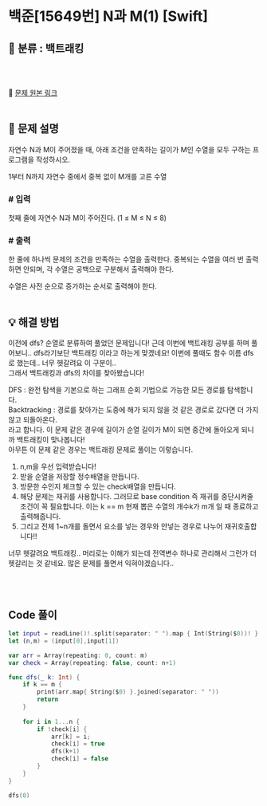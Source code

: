 # 백준[15649번] N과 M(1) [Swift]

## 🔎 분류 : 백트래킹
<br><br>

🔗 [문제 원본 링크](https://www.acmicpc.net/problem/15649)
<br><br>

## 📝 문제 설명
자연수 N과 M이 주어졌을 때, 아래 조건을 만족하는 길이가 M인 수열을 모두 구하는 프로그램을 작성하시오.

1부터 N까지 자연수 중에서 중복 없이 M개를 고른 수열
### # 입력
첫째 줄에 자연수 N과 M이 주어진다. (1 ≤ M ≤ N ≤ 8)

### # 출력
한 줄에 하나씩 문제의 조건을 만족하는 수열을 출력한다. 중복되는 수열을 여러 번 출력하면 안되며, 각 수열은 공백으로 구분해서 출력해야 한다.

수열은 사전 순으로 증가하는 순서로 출력해야 한다.
<br><br>

## 💡 해결 방법
이전에 dfs? 순열로 분류하여 풀었던 문제입니다! 근데 이번에 백트래킹 공부를 하며 풀어보니.. dfs라기보단 백트래킹 이라고 하는게 맞겠네요! 이번에 풀때도 함수 이름 dfs로 했는데.. 너무 헷갈려요 이 구분이..<br>
그래서 백트래킹과 dfs의 차이를 찾아봤습니다!<br>

DFS : 완전 탐색을 기본으로 하는 그래프 순회 기법으로 가능한 모든 경로를 탐색합니다.<br>
Backtracking : 경로를 찾아가는 도중에 해가 되지 않을 것 같은 경로로 갔다면 더 가지 않고 되돌아온다.<br>
라고 합니다. 이 문제 같은 경우에 길이가 순열 길이가 M이 되면 중간에 돌아오게 되니까 백트래킹이 맞나봅니다!<br>
아무튼 이 문제 같은 경우는 백트래킹 문제로 풀이는 이렇습니다.<br>
1. n,m을 우선 입력받습니다!
2. 받을 순열을 저장할 정수배열을 만듭니다.
3. 방문한 수인지 체크할 수 있는 check배열을 만듭니다.
4. 해당 문제는 재귀를 사용합니다. 그러므로 base condition 즉 재귀를 중단시켜줄 조건이 꼭 필요합니다. 이는 k == m 현재 뽑은 수열의 개수k가 m개 일 때 종료하고 출력해줍니다.
5. 그리고 전체 1~n개를 돌면서 요소를 넣는 경우와 안넣는 경우로 나누어 재귀호출합니다!!
   
너무 헷갈려요 백트래킹.. 머리로는 이해가 되는데 전역변수 하나로 관리해서 그런가 더 헷갈리는 것 같네요.
많은 문제를 풀면서 익혀야겠습니다..

<br><br>

## Code 풀이
```Swift
let input = readLine()!.split(separator: " ").map { Int(String($0))! }
let (n,m) = (input[0],input[1])

var arr = Array(repeating: 0, count: m)
var check = Array(repeating: false, count: n+1)

func dfs(_ k: Int) {
    if k == m {
        print(arr.map{ String($0) }.joined(separator: " "))
        return
    }
    
    for i in 1...n {
        if !check[i] {
            arr[k] = i;
            check[i] = true
            dfs(k+1)
            check[i] = false
        }
    }
}

dfs(0)
```